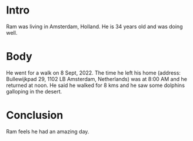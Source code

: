 # Intro
Ram was living in Amsterdam, Holland. He is 34 years old and was doing well. 

# Body
He went for a walk on 8 Sept, 2022. The time he left his home (address: Bullewijkpad 29, 1102 LB Amsterdam, Netherlands) was at 8:00 AM and he returned at noon. 
He said he walked for 8 kms and he saw some dolphins galloping in the desert. 

# Conclusion
Ram feels he had an amazing day. 